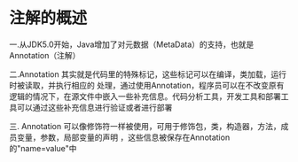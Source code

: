 # 注解的概述

一.从JDK5.0开始，Java增加了对元数据（MetaData）的支持，也就是Annotation（注解）

二.Annotation 其实就是代码里的特殊标记，这些标记可以在编译，类加载，运行时被读取，并执行相应的
处理，通过使用Annotation，程序员可以在不改变原有逻辑的情况下，在源文件中嵌入一些补充信息。代码分析工具，开发工具和部署工具可以通过这些补充信息进行验证或者进行部署

三. Annotation 可以像修饰符一样被使用，可用于修饰包，类，构造器，方法，成员变量，参数，局部变量的声明
，这些信息被保存在Annotation的"name=value"中